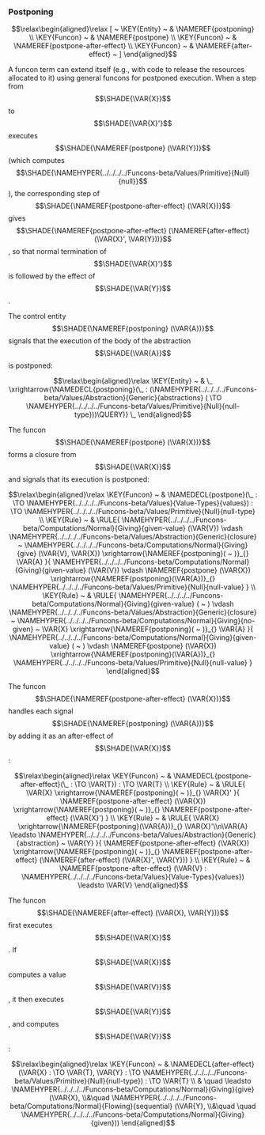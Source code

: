### Postponing
               


$$\relax\begin{aligned}\relax
  [ ~ 
  \KEY{Entity} ~ & \NAMEREF{postponing} \\
  \KEY{Funcon} ~ & \NAMEREF{postpone} \\
  \KEY{Funcon} ~ & \NAMEREF{postpone-after-effect} \\
  \KEY{Funcon} ~ & \NAMEREF{after-effect}
  ~ ]
\end{aligned}$$


A funcon term can extend itself (e.g., with code to release the resources
allocated to it) using general funcons for postponed execution. When a step
from $$\SHADE{\VAR{X}}$$ to $$\SHADE{\VAR{X}'}$$ executes $$\SHADE{\NAMEREF{postpone}
           (\VAR{Y})}$$ (which computes $$\SHADE{\NAMEHYPER{../../../../Funcons-beta/Values/Primitive}{Null}{null}}$$),
the corresponding step of  $$\SHADE{\NAMEREF{postpone-after-effect}
           (\VAR{X})}$$ gives
$$\SHADE{\NAMEREF{postpone-after-effect}
           (\NAMEREF{after-effect}
              (\VAR{X}',    
               \VAR{Y}))}$$, so that normal termination
of $$\SHADE{\VAR{X}'}$$ is followed by the effect of $$\SHADE{\VAR{Y}}$$.

The control entity $$\SHADE{\NAMEREF{postponing}
           (\VAR{A})}$$ signals that the execution of the body
of the abstraction $$\SHADE{\VAR{A}}$$ is postponed:


$$\relax\begin{aligned}\relax
  \KEY{Entity} ~ 
  & \_ \xrightarrow{\NAMEDECL{postponing}(\_ : (\NAMEHYPER{../../../../Funcons-beta/Values/Abstraction}{Generic}{abstractions}
                                                                 ( \TO \NAMEHYPER{../../../../Funcons-beta/Values/Primitive}{Null}{null-type}))\QUERY)} \_
\end{aligned}$$


The funcon $$\SHADE{\NAMEREF{postpone}
           (\VAR{X})}$$ forms a closure from $$\SHADE{\VAR{X}}$$ and signals that its
execution is postponed:


$$\relax\begin{aligned}\relax
  \KEY{Funcon} ~ 
  & \NAMEDECL{postpone}(\_ :  \TO \NAMEHYPER{../../../../Funcons-beta/Values}{Value-Types}{values}) :  \TO \NAMEHYPER{../../../../Funcons-beta/Values/Primitive}{Null}{null-type}
\\
  \KEY{Rule} ~ 
    & \RULE{
      \NAMEHYPER{../../../../Funcons-beta/Computations/Normal}{Giving}{given-value} (\VAR{V}) \vdash \NAMEHYPER{../../../../Funcons-beta/Values/Abstraction}{Generic}{closure} ~
                    \NAMEHYPER{../../../../Funcons-beta/Computations/Normal}{Giving}{give}
                      (\VAR{V},    
                       \VAR{X}) \xrightarrow{\NAMEREF{postponing}( ~ )}_{} \VAR{A}
      }{
      \NAMEHYPER{../../../../Funcons-beta/Computations/Normal}{Giving}{given-value} (\VAR{V}) \vdash \NAMEREF{postpone}
                    (\VAR{X}) \xrightarrow{\NAMEREF{postponing}(\VAR{A})}_{} \NAMEHYPER{../../../../Funcons-beta/Values/Primitive}{Null}{null-value}
      }
\\
  \KEY{Rule} ~ 
    & \RULE{
      \NAMEHYPER{../../../../Funcons-beta/Computations/Normal}{Giving}{given-value} ( ~ ) \vdash \NAMEHYPER{../../../../Funcons-beta/Values/Abstraction}{Generic}{closure} ~
                    \NAMEHYPER{../../../../Funcons-beta/Computations/Normal}{Giving}{no-given} ~
                      \VAR{X} \xrightarrow{\NAMEREF{postponing}( ~ )}_{} \VAR{A}
      }{
      \NAMEHYPER{../../../../Funcons-beta/Computations/Normal}{Giving}{given-value} ( ~ ) \vdash \NAMEREF{postpone}
                    (\VAR{X}) \xrightarrow{\NAMEREF{postponing}(\VAR{A})}_{} \NAMEHYPER{../../../../Funcons-beta/Values/Primitive}{Null}{null-value}
      }
\end{aligned}$$


The funcon $$\SHADE{\NAMEREF{postpone-after-effect}
           (\VAR{X})}$$ handles each signal $$\SHADE{\NAMEREF{postponing}
           (\VAR{A})}$$
by adding it as an after-effect of $$\SHADE{\VAR{X}}$$:


$$\relax\begin{aligned}\relax
  \KEY{Funcon} ~ 
  & \NAMEDECL{postpone-after-effect}(\_ :  \TO \VAR{T}) :  \TO \VAR{T}
\\
  \KEY{Rule} ~ 
    & \RULE{
       \VAR{X} \xrightarrow{\NAMEREF{postponing}( ~ )}_{} \VAR{X}'
      }{
       \NAMEREF{postpone-after-effect}
                    (\VAR{X}) \xrightarrow{\NAMEREF{postponing}( ~ )}_{} \NAMEREF{postpone-after-effect}
                                                               (\VAR{X}')
      }
\\
  \KEY{Rule} ~ 
    & \RULE{
       \VAR{X} \xrightarrow{\NAMEREF{postponing}(\VAR{A})}_{} \VAR{X}'\\n\VAR{A} \leadsto \NAMEHYPER{../../../../Funcons-beta/Values/Abstraction}{Generic}{abstraction} ~
                                                 \VAR{Y}
      }{
       \NAMEREF{postpone-after-effect}
                    (\VAR{X}) \xrightarrow{\NAMEREF{postponing}( ~ )}_{} \NAMEREF{postpone-after-effect}
                                                               (\NAMEREF{after-effect}
                                                                  (\VAR{X}',    
                                                                   \VAR{Y}))
      }
\\
  \KEY{Rule} ~ 
    & \NAMEREF{postpone-after-effect}
        (\VAR{V} : \NAMEHYPER{../../../../Funcons-beta/Values}{Value-Types}{values}) \leadsto \VAR{V}
\end{aligned}$$


The funcon $$\SHADE{\NAMEREF{after-effect}
           (\VAR{X},   
            \VAR{Y})}$$ first executes $$\SHADE{\VAR{X}}$$. If $$\SHADE{\VAR{X}}$$ computes a value $$\SHADE{\VAR{V}}$$,
it then executes $$\SHADE{\VAR{Y}}$$, and computes $$\SHADE{\VAR{V}}$$:


$$\relax\begin{aligned}\relax
  \KEY{Funcon} ~ 
  & \NAMEDECL{after-effect}(\VAR{X} :  \TO \VAR{T}, \VAR{Y} :  \TO \NAMEHYPER{../../../../Funcons-beta/Values/Primitive}{Null}{null-type}) :  \TO \VAR{T} \\
  & \quad \leadsto \NAMEHYPER{../../../../Funcons-beta/Computations/Normal}{Giving}{give}
                     (\VAR{X}, \\&\quad 
                      \NAMEHYPER{../../../../Funcons-beta/Computations/Normal}{Flowing}{sequential}
                        (\VAR{Y}, \\&\quad \quad 
                         \NAMEHYPER{../../../../Funcons-beta/Computations/Normal}{Giving}{given}))
\end{aligned}$$



[Funcons-beta]: /CBS-beta/math/Funcons-beta
  "FUNCONS-BETA"
[Unstable-Funcons-beta]: /CBS-beta/math/Unstable-Funcons-beta
  "UNSTABLE-FUNCONS-BETA"
[Languages-beta]: /CBS-beta/math/Languages-beta
  "LANGUAGES-BETA"
[Unstable-Languages-beta]: /CBS-beta/math/Unstable-Languages-beta
  "UNSTABLE-LANGUAGES-BETA"
[CBS-beta]: /CBS-beta 
  "CBS-BETA"
